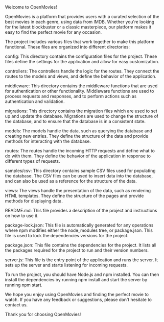 Welcome to OpenMovies!

OpenMovies is a platform that provides users with a curated selection of the best movies in each genre, using data from IMDB. Whether you're looking for the latest blockbuster or a classic masterpiece, our platform makes it easy to find the perfect movie for any occasion.

The project includes various files that work together to make this platform functional. These files are organized into different directories:

config: This directory contains the configuration files for the project. These files define the settings for the application and allow for easy customization.

controllers: The controllers handle the logic for the routes. They connect the routes to the models and views, and define the behavior of the application.

middleware: This directory contains the middleware functions that are used for authentication or other functionality. Middleware functions are used to process requests and responses, and to perform actions such as authentication and validation.

migrations: This directory contains the migration files which are used to set up and update the database. Migrations are used to change the structure of the database, and to ensure that the database is in a consistent state.

models: The models handle the data, such as querying the database and creating new entries. They define the structure of the data and provide methods for interacting with the database.

routes: The routes handle the incoming HTTP requests and define what to do with them. They define the behavior of the application in response to different types of requests.

samples/csv: This directory contains sample CSV files used for populating the database. The CSV files can be used to insert data into the database, and can also be used as a reference for the structure of the data.

views: The views handle the presentation of the data, such as rendering HTML templates. They define the structure of the pages and provide methods for displaying data.

README.md: This file provides a description of the project and instructions on how to use it.

package-lock.json: This file is automatically generated for any operations where npm modifies either the node_modules tree, or package.json. This file is used to lock the dependencies versions for the project.

package.json: This file contains the dependencies for the project. It lists all the packages required for the project to run and their version numbers.

server.js: This file is the entry point of the application and runs the server. It sets up the server and starts listening for incoming requests.

To run the project, you should have Node.js and npm installed. You can then install the dependencies by running npm install and start the server by running npm start.

We hope you enjoy using OpenMovies and finding the perfect movie to watch. If you have any feedback or suggestions, please don't hesitate to contact us.

Thank you for choosing OpenMovies!
